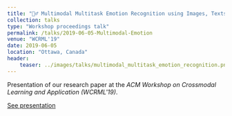 ```yaml
---
title: "🤹‍♂️ Multimodal Multitask Emotion Recognition using Images, Texts and Tags"
collection: talks
type: "Workshop proceedings talk"
permalink: /talks/2019-06-05-Multimodal-Emotion
venue: "WCRML'19"
date: 2019-06-05
location: "Ottawa, Canada"
header:
    teaser: ../images/talks/multimodal_multitask_emotion_recognition.png
---
```

Presentation of our research paper at the <i>ACM Workshop on Crossmodal Learning and Application (WCRML'19)</i>.

[See presentation](https://drive.google.com/file/d/1IV3Oyg0EHP1u76mT38UlPZjsZavY5SOg/view?usp=sharing)
